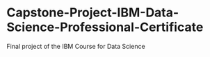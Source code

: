 # Capstone-Project-IBM-Data-Science-Professional-Certificate
Final project of the IBM Course for Data Science
